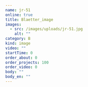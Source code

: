 ```yaml
---
name: jr-51
online: true
title: Blaetter_image
images:
  - src: /images/uploads/jr-51.jpg
    alt: ""
category: B
kind: image
video: ""
startTime: 0
order_about: 0
order_projects: 100
order_video: 0
body: ""
body_en: ""
---
```


